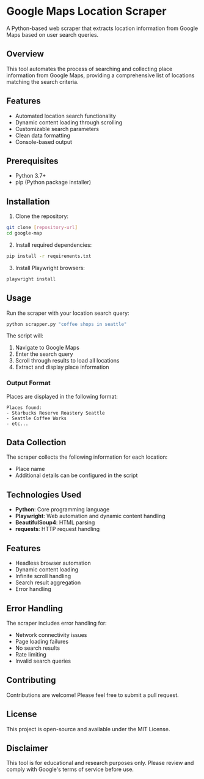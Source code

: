 # Google Maps Location Scraper

A Python-based web scraper that extracts location information from Google Maps based on user search queries.

## Overview

This tool automates the process of searching and collecting place information from Google Maps, providing a comprehensive list of locations matching the search criteria.

## Features

- Automated location search functionality
- Dynamic content loading through scrolling
- Customizable search parameters
- Clean data formatting
- Console-based output

## Prerequisites

- Python 3.7+
- pip (Python package installer)

## Installation

1. Clone the repository:
```bash
git clone [repository-url]
cd google-map
```

2. Install required dependencies:
```bash
pip install -r requirements.txt
```

3. Install Playwright browsers:
```bash
playwright install
```

## Usage

Run the scraper with your location search query:
```bash
python scrapper.py "coffee shops in seattle"
```

The script will:
1. Navigate to Google Maps
2. Enter the search query
3. Scroll through results to load all locations
4. Extract and display place information

### Output Format

Places are displayed in the following format:
```
Places found:
- Starbucks Reserve Roastery Seattle
- Seattle Coffee Works
- etc...
```

## Data Collection

The scraper collects the following information for each location:
- Place name
- Additional details can be configured in the script

## Technologies Used

- **Python**: Core programming language
- **Playwright**: Web automation and dynamic content handling
- **BeautifulSoup4**: HTML parsing
- **requests**: HTTP request handling

## Features

- Headless browser automation
- Dynamic content loading
- Infinite scroll handling
- Search result aggregation
- Error handling

## Error Handling

The scraper includes error handling for:
- Network connectivity issues
- Page loading failures
- No search results
- Rate limiting
- Invalid search queries

## Contributing

Contributions are welcome! Please feel free to submit a pull request.

## License

This project is open-source and available under the MIT License.

## Disclaimer

This tool is for educational and research purposes only. Please review and comply with Google's terms of service before use.
